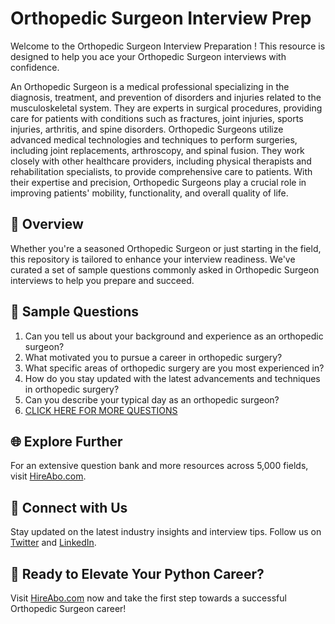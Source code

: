 # Orthopedic Surgeon Interview Prep

Welcome to the Orthopedic Surgeon Interview Preparation ! This resource is designed to help you ace your Orthopedic Surgeon interviews with confidence.

An Orthopedic Surgeon is a medical professional specializing in the diagnosis, treatment, and prevention of disorders and injuries related to the musculoskeletal system. They are experts in surgical procedures, providing care for patients with conditions such as fractures, joint injuries, sports injuries, arthritis, and spine disorders. Orthopedic Surgeons utilize advanced medical technologies and techniques to perform surgeries, including joint replacements, arthroscopy, and spinal fusion. They work closely with other healthcare providers, including physical therapists and rehabilitation specialists, to provide comprehensive care to patients. With their expertise and precision, Orthopedic Surgeons play a crucial role in improving patients' mobility, functionality, and overall quality of life.

## 🚀 Overview

Whether you're a seasoned Orthopedic Surgeon or just starting in the field, this repository is tailored to enhance your interview readiness. We've curated a set of sample questions commonly asked in Orthopedic Surgeon interviews to help you prepare and succeed.

## 📝 Sample Questions

1. Can you tell us about your background and experience as an orthopedic surgeon?
2. What motivated you to pursue a career in orthopedic surgery?
3. What specific areas of orthopedic surgery are you most experienced in?
4. How do you stay updated with the latest advancements and techniques in orthopedic surgery?
5. Can you describe your typical day as an orthopedic surgeon?
6. [CLICK HERE FOR MORE QUESTIONS](https://hireabo.com/job/2_1_15/Orthopedic%20Surgeon)

## 🌐 Explore Further

For an extensive question bank and more resources across 5,000 fields, visit [HireAbo.com](https://www.hireabo.com).

## 📱 Connect with Us

Stay updated on the latest industry insights and interview tips. Follow us on [Twitter](https://twitter.com/hireabo) and [LinkedIn](https://www.linkedin.com/in/hire-abo-3609972a8/).

## 🚀 Ready to Elevate Your Python Career?

Visit [HireAbo.com](https://www.hireabo.com) now and take the first step towards a successful Orthopedic Surgeon career!